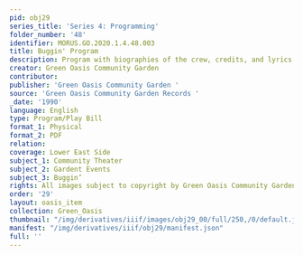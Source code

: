 ```yaml
---
pid: obj29
series_title: 'Series 4: Programming'
folder_number: '48'
identifier: MORUS.GO.2020.1.4.48.003
title: Buggin' Program
description: Program with biographies of the crew, credits, and lyrics for Buggin’
creator: Green Oasis Community Garden
contributor:
publisher: 'Green Oasis Community Garden '
source: 'Green Oasis Community Garden Records '
_date: '1990'
language: English
type: Program/Play Bill
format_1: Physical
format_2: PDF
relation:
coverage: Lower East Side
subject_1: Community Theater
subject_2: Gardent Events
subject_3: Buggin’
rights: All images subject to copyright by Green Oasis Community Garden, Inc.
order: '29'
layout: oasis_item
collection: Green_Oasis
thumbnail: "/img/derivatives/iiif/images/obj29_00/full/250,/0/default.jpg"
manifest: "/img/derivatives/iiif/obj29/manifest.json"
full: ''
---
```

